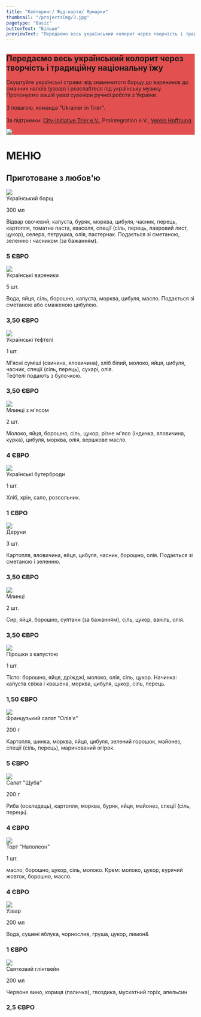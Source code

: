 ```yaml
---
title: "Кейтеринг/ Фуд-корти/ Ярмарки"
thumbnail: "/projectsImg/3.jpg"
pagetype: "Basic"
buttonText: "Бiльше"
previewText: "Передаємо весь український колорит через творчість і традиційну  національну їжу."
---
```


<div class=' m-0 bg-fixed bg-cover'>
    <div style='background-color: rgba(220, 38, 38, 0.8)' class='py-8'>
        <div class='grid lg:grid-cols-2 3xl:gap-16 lg:gap-4 gap-2 mx-auto container px-7'>
        <div class='text-left flex flex-col justify-center'>
          <h2 class='text-white text-3xl font-bold pt-4'>Передаємо весь український колорит через творчість і традиційну  національну їжу</h2>
        <p class='text-white py-4 text-xl text-justify'>Скуштуйте українські страви: від знаменитого борщу до варенинок до смачних напоїв (узвар) і розслабтеся під українську музику. Пропонуємо вашій увазі сувеніри ручної роботи з України.<br><br>
З повагою, команда "Ukrainer in Trier".<br><br>
За підтримки: 
<a href="https://treffpunkt-trier.de/" class="underline hover:text-red-200">City-Initiative Trier e.V.</a>, ProIntegration e.V., <a href="https://www.facebook.com/mwanzek1" class="underline hover:text-red-200">Verein Hoffnung</a>.</p>
    </div>
    <div class='flex flex-col justify-center relative p-0'>
        <img src='/cateringImg/catering_cover.jpg' class='pb-2 md:w-full lg:w-full 3xl:w-full m-auto md:m-0 lg:m-0 3xl:m-0'>
    </div>
    </div>
    </div>
    <div class="mt-12 sm:mx-16">
    <h1 class='uppercase text-4xl text-red-600 text-center font-bold pt-6 mb-2'>
МЕНЮ</h1> 
<h2 class='text-black text-xl text-center italic pt-0 mb-6 dark:text-white'>Приготоване з любов'ю</h2>

<div class='grid grid-cols-1 gap-2 md:grid-cols-2 m-2'>
<div>
    <div class="relative block align-top overflow-hidden bg-gray-200 dark:bg-gray-900">
            <img class="inline-block object-cover w-full h-96 sm:w-72 sm:h-72"
              src="/cateringImg/borshh.webp">
        <div class="inline-block align-top overflow-hidden w-full sm:w-72 sm:h-72 p-6 lg:pr-0"> 
          <div class="relative align-top block text-xl font-semibold">Український борщ
          </div>
          <p class="italic ml-6">300 мл</p>
          <div class="relative inline-block align-top text-ellipsis overflow-hidden text-sm font-normal pt-4">
          Відвар овочевий, капуста, буряк, морква, цибуля, часник, перець, картопля, томатна паста, квасоля, спеції (сіль, перець, лавровий лист, цукор), селера, петрушка, олія, пастернак. Подається зі сметаною, зеленню і часником (за бажанням).
          <h3 class="font-bold text-base text-red-600 text-center pt-4">5 ЄВРО</h3>
          </div>   
        </div>  
    </div>
</div>
<div>
    <div class="relative block align-top overflow-hidden bg-gray-200 dark:bg-gray-900">
            <img class="inline-block object-cover w-full h-96 sm:w-72 sm:h-72"
              src="/cateringImg/vareniki.webp">
        <div class="inline-block align-top overflow-hidden w-full sm:w-72 sm:h-72 p-6 lg:pr-0"> 
          <div class="relative align-top block text-xl font-semibold">Українські вареники
          </div>
          <p class="italic ml-6">5 шт.</p>
          <div class="relative inline-block align-top text-ellipsis overflow-hidden text-sm font-normal pt-4">
          Вода, яйця, сіль, борошно, капуста, морква, цибуля, масло. Подається зі сметаною або смаженою цибулею.
          <h3 class="font-bold text-base text-red-600 text-center pt-4">3,50 ЄВРО</h3>
          </div>   
        </div>  
    </div>
</div>
</div>

<div class='grid grid-cols-1 gap-2 md:grid-cols-2 m-2'>
<div>
    <div class="relative block align-top overflow-hidden bg-gray-200 dark:bg-gray-900">
            <img class="inline-block object-cover w-full h-96 sm:w-72 sm:h-72"
              src="/cateringImg/catering3.webp">
        <div class="inline-block align-top overflow-hidden w-full sm:w-72 sm:h-72 p-6 lg:pr-0"> 
          <div class="relative align-top block text-xl font-semibold">Українські тефтелі
          </div>
          <p class="italic ml-6">1 шт.</p>
          <div class="relative inline-block align-top text-ellipsis overflow-hidden text-sm font-normal pt-4">
         М'ясні суміші (свинина, яловичина), хліб білий, молоко, яйця, цибуля, часник, спеції (сіль, перець), сухарі, олія.
<br>
Тефтелі подають з булочкою.
          <h3 class="font-bold text-base text-red-600 text-center pt-4">3,50 ЄВРО</h3>
          </div>   
        </div>  
    </div>
</div>
<div>
    <div class="relative block align-top overflow-hidden bg-gray-200 dark:bg-gray-900">
            <img class="inline-block object-cover w-full h-96 sm:w-72 sm:h-72"
              src="/cateringImg/catering4.webp">
        <div class="inline-block align-top overflow-hidden w-full sm:w-72 sm:h-72 p-6 lg:pr-0"> 
          <div class="relative align-top block text-xl font-semibold">Млинці з м'ясом
          </div>
          <p class="italic ml-6">2 шт.</p>
          <div class="relative inline-block align-top text-ellipsis overflow-hidden text-sm font-normal pt-4">
          Молоко, яйця, борошно, сіль, цукор, різне м'ясо (індичка, яловичина, курка), цибуля, морква, олія, вершкове масло.
          <h3 class="font-bold text-base text-red-600 text-center pt-4">4 ЄВРО</h3>
          </div>   
        </div>  
    </div>
</div>
</div>

<div class='grid grid-cols-1 gap-2 md:grid-cols-2 m-2'>
<div>
    <div class="relative block align-top overflow-hidden bg-gray-200 dark:bg-gray-900">
            <img class="inline-block object-cover w-full h-96 sm:w-72 sm:h-72"
              src="/cateringImg/catering5.webp">
        <div class="inline-block align-top overflow-hidden w-full sm:w-72 sm:h-72 p-6 lg:pr-0"> 
          <div class="relative align-top block text-xl font-semibold">Українські бутерброди
          </div>
          <p class="italic ml-6">1 шт.</p>
          <div class="relative inline-block align-top text-ellipsis overflow-hidden text-sm font-normal pt-4">
         Хліб, хрін, сало, розсольник.
          <h3 class="font-bold text-base text-red-600 text-center pt-4">1 ЄВРО</h3>
          </div>   
        </div>  
    </div>
</div>
<div>
    <div class="relative block align-top overflow-hidden bg-gray-200 dark:bg-gray-900">
            <img class="inline-block object-cover w-full h-96 sm:w-72 sm:h-72"
              src="/cateringImg/catering6.webp">
        <div class="inline-block align-top overflow-hidden w-full sm:w-72 sm:h-72 p-6 lg:pr-0"> 
          <div class="relative align-top block text-xl font-semibold">Деруни
          </div>
          <p class="italic ml-6">3 шт.</p>
          <div class="relative inline-block align-top text-ellipsis overflow-hidden text-sm font-normal pt-4">
          Картопля, яловичина, яйця, цибуля, часник, борошно, олія.
Подається зі сметаною і зеленню.
          <h3 class="font-bold text-base text-red-600 text-center pt-4">3,50 ЄВРО</h3>
          </div>   
        </div>  
    </div>
</div>
</div>

<div class='grid grid-cols-1 gap-2 md:grid-cols-2 m-2'>
<div>
    <div class="relative block align-top overflow-hidden bg-gray-200 dark:bg-gray-900">
            <img class="inline-block object-cover w-full h-96 sm:w-72 sm:h-72"
              src="/cateringImg/catering7.webp">
        <div class="inline-block align-top overflow-hidden w-full sm:w-72 sm:h-72 p-6 lg:pr-0"> 
          <div class="relative align-top block text-xl font-semibold">Млинці
          </div>
          <p class="italic ml-6">2 шт.</p>
          <div class="relative inline-block align-top text-ellipsis overflow-hidden text-sm font-normal pt-4">
          Сир, яйця, борошно, султани (за бажанням), сіль, цукор, ваніль, олія.
          <h3 class="font-bold text-base text-red-600 text-center pt-4">3,50 ЄВРО</h3>
          </div>   
        </div>  
    </div>
</div>
<div>
    <div class="relative block align-top overflow-hidden bg-gray-200 dark:bg-gray-900">
            <img class="inline-block object-cover w-full h-96 sm:w-72 sm:h-72"
              src="/cateringImg/catering8.webp">
        <div class="inline-block align-top overflow-hidden w-full sm:w-72 sm:h-72 p-6 lg:pr-0"> 
          <div class="relative align-top block text-xl font-semibold">Пірошки з капустою
          </div>
          <p class="italic ml-6">1 шт.</p>
          <div class="relative inline-block align-top text-ellipsis overflow-hidden text-sm font-normal pt-4">
          Тісто: борошно, яйця, дріжджі, молоко, олія, сіль, цукор.
Начинка: капуста свіжа і квашена, морква, цибуля, цукор, сіль, перець.
          <h3 class="font-bold text-base text-red-600 text-center pt-4">1,50 ЄВРО</h3>
          </div>   
        </div>  
    </div>
</div>
</div>

<div class='grid grid-cols-1 gap-2 md:grid-cols-2 m-2'>
<div>
    <div class="relative block align-top overflow-hidden bg-gray-200 dark:bg-gray-900">
            <img class="inline-block object-cover w-full h-96 sm:w-72 sm:h-72"
              src="/cateringImg/catering9.webp">
        <div class="inline-block align-top overflow-hidden w-full sm:w-72 sm:h-72 p-6 lg:pr-0"> 
          <div class="relative align-top block text-xl font-semibold">Французький салат "Олів'є"
          </div>
          <p class="italic ml-6">200 г</p>
          <div class="relative inline-block align-top text-ellipsis overflow-hidden text-sm font-normal pt-4">
         Картопля, шинка, морква, яйця, цибуля, зелений горошок, майонез, спеції (сіль, перець), маринований огірок.
          <h3 class="font-bold text-base text-red-600 text-center pt-4">5 ЄВРО</h3>
          </div>   
        </div>  
    </div>
</div>
<div>
    <div class="relative block align-top overflow-hidden bg-gray-200 dark:bg-gray-900">
            <img class="inline-block object-cover w-full h-96 sm:w-72 sm:h-72"
              src="/cateringImg/Seledka.webp">
        <div class="inline-block align-top overflow-hidden w-full sm:w-72 sm:h-72 p-6 lg:pr-0"> 
          <div class="relative align-top block text-xl font-semibold">Салат "Щуба"
          </div>
          <p class="italic ml-6">200 г</p>
          <div class="relative inline-block align-top text-ellipsis overflow-hidden text-sm font-normal pt-4">
          Риба (оселедець), картопля, морква, буряк, яйця, майонез, спеції (сіль, перець).
          <h3 class="font-bold text-base text-red-600 text-center pt-4">4 ЄВРО</h3>
          </div>   
        </div>  
    </div>
</div>
</div>


<div class='grid grid-cols-1 gap-2 md:grid-cols-2 m-2'>
<div>
    <div class="relative block align-top overflow-hidden bg-gray-200 dark:bg-gray-900">
            <img class="inline-block object-cover w-full h-96 sm:w-72 sm:h-72"
              src="/cateringImg/napoleon.webp">
        <div class="inline-block align-top overflow-hidden w-full sm:w-72 sm:h-72 p-6 lg:pr-0"> 
          <div class="relative align-top block text-xl font-semibold">Торт "Наполеон"
          </div>
          <p class="italic ml-6">1 шт.</p>
          <div class="relative inline-block align-top text-ellipsis overflow-hidden text-sm font-normal pt-4">
        масло, борошно, цукор, сіль, молоко.
Крем: молоко, цукор, курячий жовток, борошно, масло.
          <h3 class="font-bold text-base text-red-600 text-center pt-4">4 ЄВРО</h3>
          </div>   
        </div>  
    </div>
</div>
<div>
    <div class="relative block align-top overflow-hidden bg-gray-200 dark:bg-gray-900">
            <img class="inline-block object-cover w-full h-96 sm:w-72 sm:h-72"
              src="/cateringImg/uzvar.webp">
        <div class="inline-block align-top overflow-hidden w-full sm:w-72 sm:h-72 p-6 lg:pr-0"> 
          <div class="relative align-top block text-xl font-semibold">Узвар
          </div>
          <p class="italic ml-6">200 мл</p>
          <div class="relative inline-block align-top text-ellipsis overflow-hidden text-sm font-normal pt-4">
          Вода, сушені яблука, чорнослив, груша, цукор, лимон&
          <h3 class="font-bold text-base text-red-600 text-center pt-4">1 ЄВРО</h3>
          </div>   
        </div>  
    </div>
</div>
</div>

<div class='grid grid-cols-1 gap-2 md:grid-cols-2 m-2'>
<div>
    <div class="relative block align-top overflow-hidden bg-gray-200 dark:bg-gray-900">
            <img class="inline-block object-cover w-full h-96 sm:w-72 sm:h-72"
              src="/cateringImg/glintvejn.webp">
        <div class="inline-block align-top overflow-hidden w-full sm:w-72 sm:h-72 p-6 lg:pr-0"> 
          <div class="relative align-top block text-xl font-semibold">Святковий глінтвейн
          </div>
          <p class="italic ml-6">200 мл</p>
          <div class="relative inline-block align-top text-ellipsis overflow-hidden text-sm font-normal pt-4">
         Червоне вино, кориця (паличка), гвоздика, мускатний горіх, апельсин
          <h3 class="font-bold text-base text-red-600 text-center pt-4">2,5 ЄВРО</h3>
          </div>   
        </div>  
    </div>
</div>
<div>
    
</div>

</div>

</div>
</div>